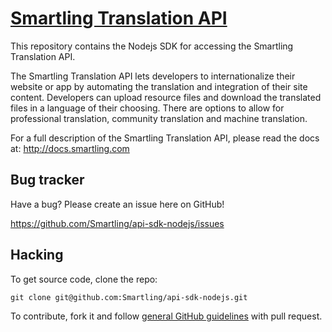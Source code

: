 [Smartling Translation API](http://docs.smartling.com)
=================

This repository contains the Nodejs SDK for accessing the Smartling Translation API.

The Smartling Translation API lets developers to internationalize their website or app by automating the translation and integration of their site content.
Developers can upload resource files and download the translated files in a language of their choosing. There are options to allow for professional translation, community translation and machine translation.

For a full description of the Smartling Translation API, please read the docs at: http://docs.smartling.com


Bug tracker
-----------

Have a bug? Please create an issue here on GitHub!

https://github.com/Smartling/api-sdk-nodejs/issues


Hacking
-------

To get source code, clone the repo:

`git clone git@github.com:Smartling/api-sdk-nodejs.git`

To contribute, fork it and follow [general GitHub guidelines](http://help.github.com/fork-a-repo/) with pull request.
